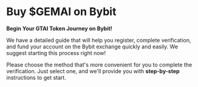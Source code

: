 # Buy $GEMAI on Bybit



**Begin Your GTAI Token Journey on Bybit!**

We have a detailed guide that will help you register, complete verification, and fund your account on the Bybit exchange quickly and easily. We suggest starting this process right now!

Please choose the method that's more convenient for you to complete the verification. Just select one, and we'll provide you with **step-by-step** instructions to get start.
